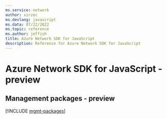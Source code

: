 ```yaml
---
ms.service: network
author: xirzec
ms.devlang: javascript
ms.data: 07/22/2022
ms.topic: reference
ms.author: jeffish
title: Azure Network SDK for JavaScript
description: Reference for Azure Network SDK for JavaScript
---
```

# Azure Network SDK for JavaScript - preview

## Management packages - preview
[!INCLUDE [mgmt-packages](network-mgmt-index.md)]